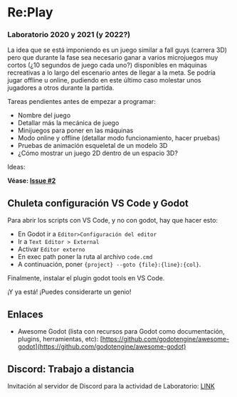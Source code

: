 # Re:Play
### Laboratorio 2020 y 2021 (y 2022?)

La idea que se está imponiendo es un juego similar a fall guys (carrera 3D) pero que durante la fase sea necesario ganar a varios microjuegos muy cortos (¿10 segundos de juego cada uno?) disponibles en máquinas recreativas a lo largo del escenario antes de llegar a la meta. Se podría jugar offline u online, pudiendo en este último caso molestar unos jugadores a otros durante la partida.

Tareas pendientes antes de empezar a programar:
* Nombre del juego
* Detallar más la mecánica de juego
* Minijuegos para poner en las máquinas
* Modo online y offline (detallar modo funcionamiento, hacer pruebas)
* Pruebas de animación esqueletal de un modelo 3D 
* ¿Cómo mostrar un juego 2D dentro de un espacio 3D?

Ideas:

**Véase: [Issue #2](https://github.com/codemonsters/re-play/issues/2)**

  
## Chuleta configuración VS Code y Godot
  Para abrir los scripts con VS Code, y no con godot, hay que hacer esto:
* En Godot ir a ```Editor>Configuración del editor```
* Ir a ```Text Editor > External```
* Activar ```Editor externo```
* En exec path poner la ruta al archivo ```code.cmd```
* A continuación, poner  ```{project} --goto {file}:{line}:{col}```.

Finalmente, instalar el plugin godot tools en VS Code.

¡Y ya está! ¡Puedes considerarte un genio!

## Enlaces

* Awesome Godot (lista con recursos para Godot como documentación, plugins, herramientas, etc): [https://github.com/godotengine/awesome-godot](https://github.com/godotengine/awesome-godot)

## Discord: Trabajo a distancia
Invitación al servidor de Discord para la actividad de Laboratorio: [LINK](https://discord.gg/ZQaNtRF)
